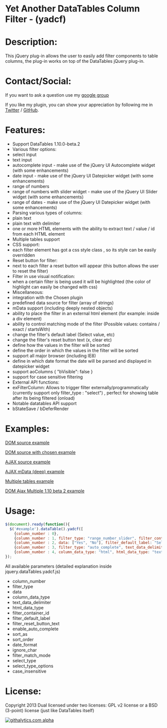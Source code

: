 Yet Another DataTables Column Filter - (yadcf)
=====

Description:
=====

This jQuery plug-in allows the user to easily add filter components to table columns, the plug-in works on top of the DataTables jQuery plug-in.


Contact/Social:
=====
If you want to ask a question use my [google group](https://groups.google.com/forum/#!forum/daniels_code)

If you like my plugin, you can show your appreciation by following me in [Twitter](https://twitter.com/danielreznick) / [GitHub](https://github.com/vedmack).


Features:
=====

- Support DataTables 1.10.0-beta.2
- Various filter options: 
 - select input
 - text input
 - autocomplete input - make use of the jQuery UI Autocomplete widget (with some enhancements)
 - date input - make use of the jQuery UI Datepicker widget (with some enhancements)
 - range of numbers
 - range of numbers with slider widget - make use of the jQuery UI Slider widget (with some enhancements)
 - range of dates - make use of the jQuery UI Datepicker widget (with some enhancements)
- Parsing various types of columns: 
 - plain text 
 - plain text with delimiter
 - one or more HTML elements with the ability to extract text / value / id from each HTML element
- Multiple tables support
- CSS support:
 - each filter element has got a css style class , so its style can be easily overridden
 - Reset button for filter:
 - next to each filter a reset button will appear (this button allows the user to reset the filter)
- Filter in use visual notification:
 - when a certain filter is being used it will be highlighted (the color of highlight can easily be changed with css)
- Miscellaneous:
 - integration with the Chosen plugin
 - predefined data source for filter (array of strings)
 - mData support (including deeply nested objects)
 - ability to place the filter in an external html element (for example: inside a div element)
 - ability to control matching mode of the filter (Possible values: contains / exact / startsWith)
 - change the filter's default label (Select value, etc)
 - change the filter's reset button text (x, clear etc)
 - define how the values in the filter will be sorted
 - define the order in which the values in the filter will be sorted
 - support all major browser (including IE8)
 - define in which date format the date will be parsed and displayed in datepicker widget
 - support aoColumns { "bVisible": false }
 - support for case sensitive filtering
- External API functions:
 - exFilterColumn: Allows to trigger filter externally/programmatically (currently support only filter_type : "select") , perfect for showing table after its being filtered (onload)
- Notable datatables API support
 - bStateSave / bDeferRender

Examples:
=====

[DOM source example](http://yadcf-showcase.appspot.com/DOM_source.html)

[DOM source with chosen example](http://yadcf-showcase.appspot.com/DOM_source_chosen.html)

[AJAX source example](http://yadcf-showcase.appspot.com/ajax_source.html)

[AJAX mData (deep) example](http://yadcf-showcase.appspot.com/ajax_mData_source.html)

[Multiple tables example](http://yadcf-showcase.appspot.com/multiple_tables.html)

[DOM Ajax Multiple 1.10 beta 2 example](http://yadcf-showcase.appspot.com/DOM_Ajax_Multiple_1.10.html)


Usage:
=====

```javascript
$(document).ready(function(){
  $('#example').dataTable().yadcf([
    {column_number : 0},
    {column_number : 1, filter_type: "range_number_slider", filter_container_id: "external_filter_container"},
    {column_number : 2, data: ["Yes", "No"], filter_default_label: "Select Yes/No"},
    {column_number : 3, filter_type: "auto_complete", text_data_delimiter: ","},
    {column_number : 4, column_data_type: "html", html_data_type: "text", filter_default_label: "Select tag"}]);
});
```

All available parameters (detailed explanation inside jquery.dataTables.yadcf.js)

* column_number
* filter_type
* data
* column_data_type
* text_data_delimiter
* html_data_type
* filter_container_id
* filter_default_label
* filter_reset_button_text
* enable_auto_complete
* sort_as
* sort_order
* date_format
* ignore_char
* filter_match_mode
* select_type
* select_type_options
* case_insensitive


License:
=====

Copyright 2013
Dual licensed under two licenses: GPL v2 license or a BSD (3-point) license (just like DataTables itself)



[![githalytics.com alpha](https://cruel-carlota.pagodabox.com/98b24f2a1ca5deaaaa08b94dd52594ec "githalytics.com")](http://githalytics.com/vedmack/yadcf)
